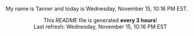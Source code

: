 My name is Tanner and today is Wednesday, November 15, 10:16 PM EST.

<p align="center">This <i>README</i> file is generated <b>every 3 hours</b>!</br>Last refresh: Wednesday, November 15, 10:16 PM EST<br /></p>
